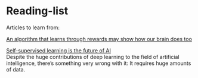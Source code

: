 # Reading-list
Articles to learn from:

[An algorithm that learns through rewards may show how our brain does too](https://www.technologyreview.com/s/615054/deepmind-ai-reiforcement-learning-reveals-dopamine-neurons-in-brain/?utm_medium=tr_social&utm_campaign=site_visitor.unpaid.engagement&utm_source=Twitter#Echobox=1580224507)

[Self-supervised learning is the future of AI](https://thenextweb.com/neural/2020/04/05/self-supervised-learning-is-the-future-of-ai-syndication/)  
Despite the huge contributions of deep learning to the field of artificial intelligence, there’s something very wrong with it: It requires huge amounts of data.
